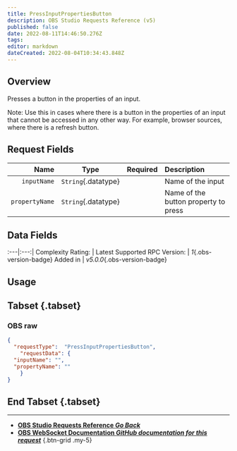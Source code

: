 ```yaml
---
title: PressInputPropertiesButton
description: OBS Studio Requests Reference (v5)
published: false
date: 2022-08-11T14:46:50.276Z
tags: 
editor: markdown
dateCreated: 2022-08-04T10:34:43.848Z
---
```


## Overview
Presses a button in the properties of an input.

Note: Use this in cases where there is a button in the properties of an input that cannot be accessed in any other way. For example, browser sources, where there is a refresh button.

## Request Fields
Name | Type | Required| Description |
----:|:----:|:-------:|:------------|
`inputName` | `String`{.datatype} | <i class="mdi mdi-check-bold"></i> | Name of the input
`propertyName` | `String`{.datatype} | <i class="mdi mdi-check-bold"></i> | Name of the button property to press

## Data Fields
:---|:---:|
Complexity Rating: | <span class="stars stars--4"></span>
Latest Supported RPC Version: | *1*{.obs-version-badge}
Added in | *v5.0.0*{.obs-version-badge}

## Usage
## Tabset {.tabset}
### OBS raw
```json
{
  "requestType":  "PressInputPropertiesButton",
	"requestData": {	
  "inputName": "",
  "propertyName": ""
	}
}
```
## End Tabset {.tabset}

---

- [<i class="mdi mdi-chevron-left"></i>**OBS Studio Requests Reference *Go Back***](/en/Broadcasters/OBS/Requests)
- [<i class="mdi mdi-github"></i> **OBS WebSocket Documentation *GitHub documentation for this request***](https://github.com/obsproject/obs-websocket/blob/master/docs/generated/protocol.md#pressinputpropertiesbutton)
{.btn-grid .my-5}